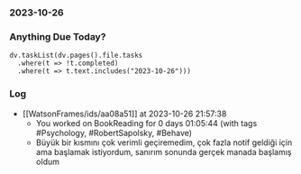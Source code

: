 ### 2023-10-26

### Anything Due Today?
```dataviewjs
dv.taskList(dv.pages().file.tasks 
  .where(t => !t.completed)
  .where(t => t.text.includes("2023-10-26")))
```
### Log

- [[WatsonFrames/ids/aa08a51]] at 2023-10-26 21:57:38
  - You worked on BookReading for 0 days 01:05:44 (with tags #Psychology, #RobertSapolsky, #Behave)
  - Büyük bir kısmını çok verimli geçiremedim, çok fazla notif geldiği için ama başlamak istiyordum, sanırım sonunda gerçek manada başlamış oldum

